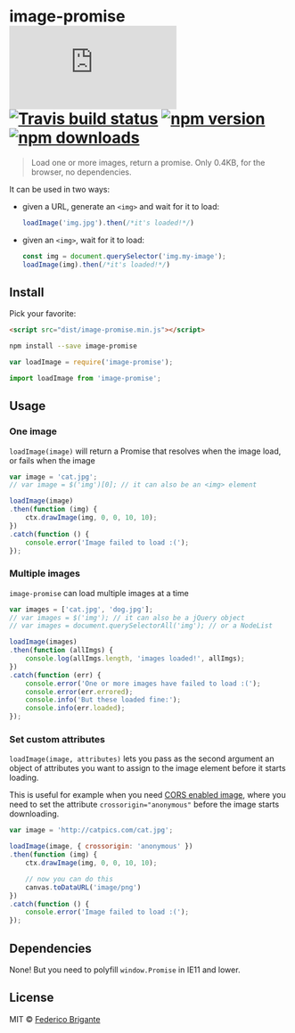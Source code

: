 # image-promise [![gzipped size][badge-gzip]](#no-link) [![Travis build status][badge-travis]][link-travis] [![npm version][badge-version]][link-npm] [![npm downloads][badge-downloads]][link-npm]

  [badge-gzip]: https://badges.herokuapp.com/size/github/bfred-it/image-promise/master/dist/image-promise.min.js?gzip=true&label=gzipped%20size
  [badge-travis]: https://api.travis-ci.org/bfred-it/image-promise.svg
  [badge-version]: https://img.shields.io/npm/v/image-promise.svg
  [badge-downloads]: https://img.shields.io/npm/dt/image-promise.svg
  [link-travis]: https://travis-ci.org/bfred-it/image-promise
  [link-npm]: https://www.npmjs.com/package/image-promise

> Load one or more images, return a promise. Only 0.4KB, for the browser, no dependencies.

It can be used in two ways:

- given a URL, generate an `<img>` and wait for it to load:

	```js
	loadImage('img.jpg').then(/*it's loaded!*/)
	```

- given an `<img>`, wait for it to load:

	```js
	const img = document.querySelector('img.my-image');
	loadImage(img).then(/*it's loaded!*/)
	```

## Install

Pick your favorite:

```html
<script src="dist/image-promise.min.js"></script>
```

```sh
npm install --save image-promise
```

```js
var loadImage = require('image-promise');
```

```js
import loadImage from 'image-promise';
```

## Usage

### One image

`loadImage(image)` will return a Promise that resolves when the image load, or fails when the image

```js
var image = 'cat.jpg';
// var image = $('img')[0]; // it can also be an <img> element

loadImage(image)
.then(function (img) {
	ctx.drawImage(img, 0, 0, 10, 10);
})
.catch(function () {
	console.error('Image failed to load :(');
});
```

### Multiple images

`image-promise` can load multiple images at a time

```js
var images = ['cat.jpg', 'dog.jpg'];
// var images = $('img'); // it can also be a jQuery object
// var images = document.querySelectorAll('img'); // or a NodeList

loadImage(images)
.then(function (allImgs) {
	console.log(allImgs.length, 'images loaded!', allImgs);
})
.catch(function (err) {
	console.error('One or more images have failed to load :(');
	console.error(err.errored);
	console.info('But these loaded fine:');
	console.info(err.loaded);
});
```

### Set custom attributes

`loadImage(image, attributes)` lets you pass as the second argument an object of attributes you want to assign to the image element before it starts loading.

This is useful for example when you need [CORS enabled image](https://developer.mozilla.org/en-US/docs/Web/HTML/CORS_enabled_image), where you need to set the attribute `crossorigin="anonymous"` before the image starts downloading.

```js
var image = 'http://catpics.com/cat.jpg';

loadImage(image, { crossorigin: 'anonymous' })
.then(function (img) {
	ctx.drawImage(img, 0, 0, 10, 10);

	// now you can do this
	canvas.toDataURL('image/png')
})
.catch(function () {
	console.error('Image failed to load :(');
});
```

## Dependencies

None! But you need to polyfill `window.Promise` in IE11 and lower.

## License

MIT © [Federico Brigante](http://twitter.com/bfred_it)

